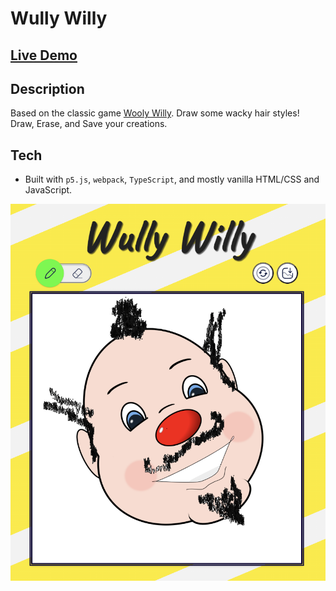 # Wully Willy
## [Live Demo](https://k3vnb.github.io/wullywilly)

## Description
Based on the classic game [Wooly Willy](https://www.google.com/search?q=wooly+willy).  Draw some wacky hair styles!  Draw, Erase, and Save your creations.

## Tech
- Built with `p5.js`, `webpack`, `TypeScript`, and mostly vanilla HTML/CSS and JavaScript. 


![screenshot](ww_screenshot.png)